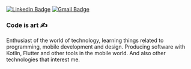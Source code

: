 [![Linkedin Badge](https://img.shields.io/badge/-LinkedIn-191970?style=flat-square&logo=Linkedin&logoColor=white&link=https://www.linkedin.com/in/mateusmp//)](https://www.linkedin.com/in/mateusmp/)
[![Gmail Badge](https://img.shields.io/badge/-Gmail-191970?style=flat-square&logo=Gmail&logoColor=white&link=mailto:dev.mateusmp@gmail.com)](mailto:dev.mateusmp@gmail.com)

### Code is art ✍️

  Enthusiast of the world of technology, learning things related to programming, mobile development and design. 
  Producing software with Kotlin, Flutter and other tools in the mobile world. And also other technologies that interest me.
